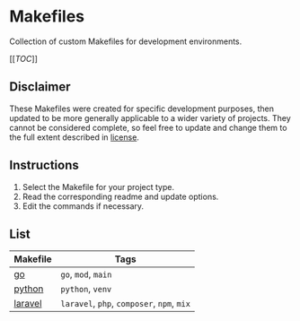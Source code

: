 # Makefiles

Collection of custom Makefiles for development environments.

[[_TOC_]]

## Disclaimer

These Makefiles were created for specific development purposes, then updated to be more generally applicable to a wider variety of projects. They cannot be considered complete, so feel free to update and change them to the full extent described in [license](./LICENSE).

## Instructions

1. Select the Makefile for your project type.
2. Read the corresponding readme and update options.
3. Edit the commands if necessary.

## List

|Makefile|Tags|
|---|---|
|[go](./go/)|`go`, `mod`, `main`|
|[python](./python/)|`python`, `venv`|
|[laravel](./laravel/)|`laravel`, `php`, `composer`, `npm`, `mix`|
